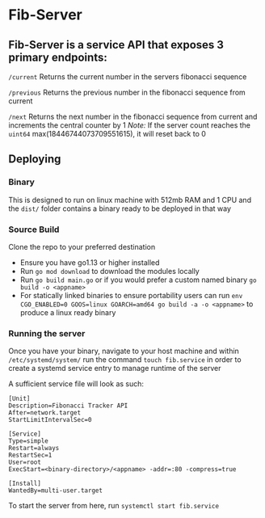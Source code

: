 # Fib-Server

## Fib-Server is a service API that exposes 3 primary endpoints:
`/current`
Returns the current number in the servers fibonacci sequence

`/previous`
Returns the previous number in the fibonacci sequence from current

`/next`
Returns the next number in the fibonacci sequence from current and increments the central counter by 1
*Note:* If the server count reaches the `uint64` max(18446744073709551615), it will reset back to 0


## Deploying

### Binary
This is designed to run on linux machine with 512mb RAM and 1 CPU and the `dist/` folder contains a binary ready to be deployed in that way


### Source Build
Clone the repo to your preferred destination
* Ensure you have go1.13 or higher installed
* Run `go mod download` to download the modules locally
* Run `go build main.go` or if you would prefer a custom named binary `go build -o <appname>`
* For statically linked binaries to ensure portability users can run `env CGO_ENABLED=0 GOOS=linux GOARCH=amd64 go build -a -o <appname>` to produce a linux ready binary

### Running the server
Once you have your binary, navigate to your host machine and within `/etc/systemd/system/` run the command `touch fib.service` in order to create a systemd service entry to manage runtime of the server

A sufficient service file will look as such:
```
[Unit]
Description=Fibonacci Tracker API
After=network.target
StartLimitIntervalSec=0

[Service]
Type=simple
Restart=always
RestartSec=1
User=root
ExecStart=<binary-directory>/<appname> -addr=:80 -compress=true

[Install]
WantedBy=multi-user.target
```

To start the server from here, run `systemctl start fib.service`
